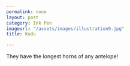 ```yaml
---
permalink: none
layout: post
category: Ink Pen
imageurl: "/assets/images/illustration9.jpg"
title: Kudu

---
```


They have the longest horns of any antelope!

